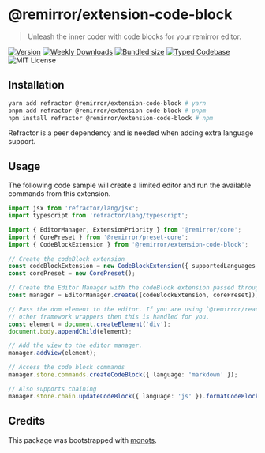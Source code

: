 # @remirror/extension-code-block

> Unleash the inner coder with code blocks for your remirror editor.

[![Version][version]][npm] [![Weekly Downloads][downloads-badge]][npm]
[![Bundled size][size-badge]][size] [![Typed Codebase][typescript]](./src/index.ts)
![MIT License][license]

[version]: https://flat.badgen.net/npm/v/@remirror/extension-code-block
[npm]: https://npmjs.com/package/@remirror/extension-code-block
[license]: https://flat.badgen.net/badge/license/MIT/purple
[size]: https://bundlephobia.com/result?p=@remirror/extension-code-block
[size-badge]: https://flat.badgen.net/bundlephobia/minzip/@remirror/extension-code-block
[typescript]: https://flat.badgen.net/badge/icon/TypeScript?icon=typescript&label
[downloads-badge]: https://badgen.net/npm/dw/@remirror/extension-code-block/red?icon=npm

## Installation

```bash
yarn add refractor @remirror/extension-code-block # yarn
pnpm add refractor @remirror/extension-code-block # pnpm
npm install refractor @remirror/extension-code-block # npm
```

Refractor is a peer dependency and is needed when adding extra language support.

## Usage

The following code sample will create a limited editor and run the available commands from this
extension.

```ts
import jsx from 'refractor/lang/jsx';
import typescript from 'refractor/lang/typescript';

import { EditorManager, ExtensionPriority } from '@remirror/core';
import { CorePreset } from '@remirror/preset-core';
import { CodeBlockExtension } from '@remirror/extension-code-block';

// Create the codeBlock extension
const codeBlockExtension = new CodeBlockExtension({ supportedLanguages: [typescript, jsx] });
const corePreset = new CorePreset();

// Create the Editor Manager with the codeBlock extension passed through.
const manager = EditorManager.create([codeBlockExtension, corePreset]);

// Pass the dom element to the editor. If you are using `@remirror/react` or
// other framework wrappers then this is handled for you.
const element = document.createElement('div');
document.body.appendChild(element);

// Add the view to the editor manager.
manager.addView(element);

// Access the code block commands
manager.store.commands.createCodeBlock({ language: 'markdown' });

// Also supports chaining
manager.store.chain.updateCodeBlock({ language: 'js' }).formatCodeBlock().run();
```

## Credits

This package was bootstrapped with [monots].

[monots]: https://github.com/monots/monots
